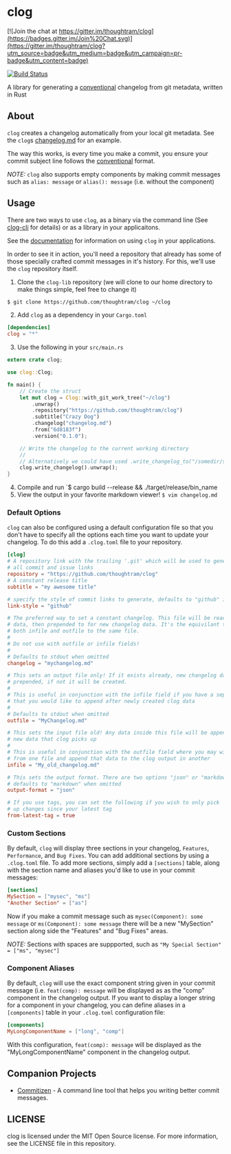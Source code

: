 clog
====

[![Join the chat at
https://gitter.im/thoughtram/clog](https://badges.gitter.im/Join%20Chat.svg)](https://gitter.im/thoughtram/clog?utm_source=badge&utm_medium=badge&utm_campaign=pr-badge&utm_content=badge)

[![Build
Status](https://travis-ci.org/clog-tool/clog-lib.png?branch=master)](https://travis-ci.org/thoughtram/clog)

A library for generating a [conventional][convention] changelog from git
metadata, written in Rust

[convention]:
https://github.com/ajoslin/conventional-changelog/blob/a5505865ff3dd710cf757f50530e73ef0ca641da/conventions/angular.md

## About

`clog` creates a changelog automatically from your local git metadata. See the
`clog`s
[changelog.md](https://github.com/clog-tool/clog-lib/blob/master/changelog.md)
for an example.

The way this works, is every time you make a commit, you ensure your commit
subject line follows the
[conventional](https://github.com/ajoslin/conventional-changelog/blob/a5505865ff3dd710cf757f50530e73ef0ca641da/conventions/angular.md)
format.

*NOTE:* `clog` also supports empty components by making commit messages such as
`alias: message` or `alias(): message` (i.e. without the component)


## Usage

There are two ways to use `clog`, as a binary via the command line (See
[clog-cli](https://github.com/clog-tool/clog-cli) for details) or as a library
in your applicaitons.

See the [documentation](http://clog-tool.github.io/clog-lib/) for information
on using `clog` in your applications.

In order to see it in action, you'll need a repository that already has some of
those specially crafted commit messages in it's history. For this, we'll use
the `clog` repository itself.

 1. Clone the `clog-lib` repository (we will clone to our home directory to
    make things simple, feel free to change it)

```sh
$ git clone https://github.com/thoughtram/clog ~/clog
```

 2. Add `clog` as a dependency in your `Cargo.toml`

```toml
[dependencies]
clog = "*"
```

 3. Use the following in your `src/main.rs`

```rust
extern crate clog;

use clog::Clog;

fn main() {
    // Create the struct
    let mut clog = Clog::with_git_work_tree("~/clog")
        .unwrap()
        .repository("https://github.com/thoughtram/clog")
        .subtitle("Crazy Dog")
        .changelog("changelog.md")
        .from("6d8183f")
        .version("0.1.0");

    // Write the changelog to the current working directory
    //
    // Alternatively we could have used .write_changelog_to("/somedir/some_file.md")
    clog.write_changelog().unwrap();
}
```

 4. Compile and run `$ cargo build --release && ./target/release/bin_name
 5. View the output in your favorite markdown viewer! `$ vim changelog.md`

### Default Options

`clog` can also be configured using a default configuration file so that you
don't have to specify all the options each time you want to update your
changelog. To do this add a `.clog.toml` file to your repository.

```toml
[clog]
# A repository link with the trailing '.git' which will be used to generate
# all commit and issue links
repository = "https://github.com/thoughtram/clog"
# A constant release title
subtitle = "my awesome title"

# specify the style of commit links to generate, defaults to "github" if omitted
link-style = "github"

# The preferred way to set a constant changelog. This file will be read for old changelog
# data, then prepended to for new changelog data. It's the equivilant to setting
# both infile and outfile to the same file.
#
# Do not use with outfile or infile fields!
#
# Defaults to stdout when omitted
changelog = "mychangelog.md"

# This sets an output file only! If it exists already, new changelog data will be
# prepended, if not it will be created.
#
# This is useful in conjunction with the infile field if you have a separate file
# that you would like to append after newly created clog data
#
# Defaults to stdout when omitted
outfile = "MyChangelog.md"

# This sets the input file old! Any data inside this file will be appended to any
# new data that clog picks up
#
# This is useful in conjunction with the outfile field where you may wish to read
# from one file and append that data to the clog output in another
infile = "My_old_changelog.md"

# This sets the output format. There are two options "json" or "markdown" and
# defaults to "markdown" when omitted
output-format = "json"

# If you use tags, you can set the following if you wish to only pick
# up changes since your latest tag
from-latest-tag = true
```

### Custom Sections

By default, `clog` will display three sections in your changelog, `Features`,
`Performance`, and `Bug Fixes`. You can add additional sections by using a
`.clog.toml` file. To add more sections, simply add a `[sections]` table, along
with the section name and aliases you'd like to use in your commit messages:

```toml
[sections]
MySection = ["mysec", "ms"]
"Another Section" = ["as"]
```

Now if you make a commit message such as `mysec(Component): some message` or
`ms(Component): some message` there will be a new "MySection" section along
side the "Features" and "Bug Fixes" areas.

*NOTE:* Sections with spaces are suppported, such as `"My Special Section" =
["ms", "mysec"]`

### Component Aliases

By default, `clog` will use the exact component string given in your
commit message (i.e. `feat(comp): message` will be displayed as as the
"comp" component in the changelog output.  If you want to display a
longer string for a component in your changelog, you can define aliases
in a `[components]` table in your `.clog.toml` configuration file:

```toml
[components]
MyLongComponentName = ["long", "comp"]
```

With this configuration, `feat(comp): message` will be displayed as the
"MyLongComponentName" component in the changelog output.

## Companion Projects

- [Commitizen](http://commitizen.github.io/cz-cli/) - A command line tool that
  helps you writing better commit messages.

## LICENSE

clog is licensed under the MIT Open Source license. For more information, see the LICENSE file in this repository.
